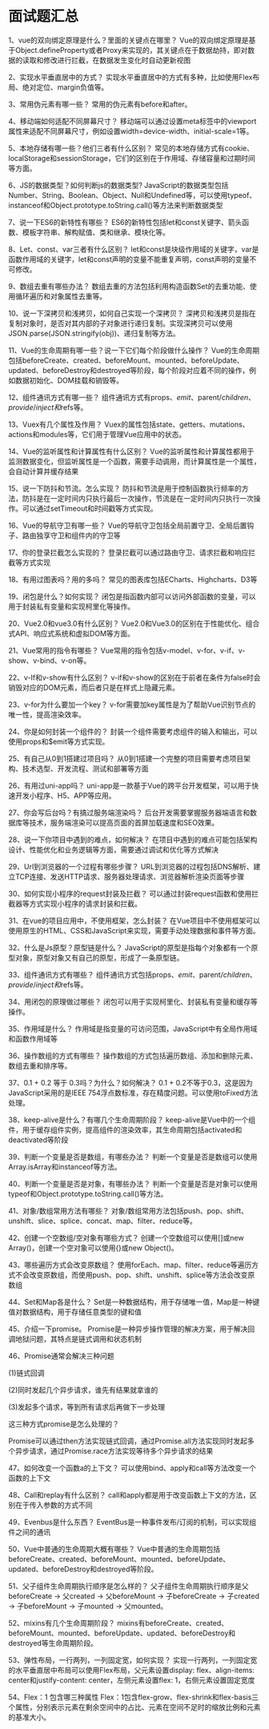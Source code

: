 # 面试题汇总
<ClientOnly>
  <Valine></Valine>
</ClientOnly>

1、vue的双向绑定原理是什么？里面的关键点在哪里？
Vue的双向绑定原理是基于Object.defineProperty或者Proxy来实现的，其关键点在于数据劫持，即对数据的读取和修改进行拦截，在数据发生变化时自动更新视图

2、实现水平垂直居中的方式？
实现水平垂直居中的方式有多种，比如使用Flex布局、绝对定位、margin负值等。

3、常用伪元素有哪一些？
常用的伪元素有before和after。

4、移动端如何适配不同屏幕尺寸？
移动端可以通过设置meta标签中的viewport属性来适配不同屏幕尺寸，例如设置width=device-width、initial-scale=1等。

5、本地存储有哪一些？他们三者有什么区别？
常见的本地存储方式有cookie、localStorage和sessionStorage，它们的区别在于作用域、存储容量和过期时间等方面。

6、JS的数据类型？如何判断js的数据类型?
JavaScript的数据类型包括Number、String、Boolean、Object、Null和Undefined等，可以使用typeof、instanceof和Object.prototype.toString.call()等方法来判断数据类型

7、说一下ES6的新特性有哪些？
ES6的新特性包括let和const关键字、箭头函数、模板字符串、解构赋值、类和继承、模块化等。

8、Let、const、var三者有什么区别？
let和const是块级作用域的关键字，var是函数作用域的关键字，let和const声明的变量不能重复声明，const声明的变量不可修改。

9、数组去重有哪些办法？
数组去重的方法包括利用构造函数Set的去重功能、使用循环遍历和对象属性去重等。

10、说一下深拷贝和浅拷贝，如何自己实现一个深拷贝？
深拷贝和浅拷贝是指在复制对象时，是否对其内部的子对象进行递归复制。实现深拷贝可以使用JSON.parse(JSON.stringify(obj))、递归复制等方法。

11、Vue的生命周期有哪一些？说一下它们每个阶段做什么操作？
Vue的生命周期包括beforeCreate、created、beforeMount、mounted、beforeUpdate、updated、beforeDestroy和destroyed等阶段，每个阶段对应着不同的操作，例如数据初始化、DOM挂载和销毁等。

12、组件通讯方式有哪一些？
组件通讯方式有props、$emit、$parent/$children、provide/inject和$refs等。

13、Vuex有几个属性及作用？
Vuex的属性包括state、getters、mutations、actions和modules等，它们用于管理Vue应用中的状态。

14、Vue的监听属性和计算属性有什么区别？
Vue的监听属性和计算属性都用于监测数据变化，但监听属性是一个函数，需要手动调用，而计算属性是一个属性，会自动计算并缓存结果

15、说一下防抖和节流。怎么实现？
防抖和节流是用于控制函数执行频率的方法，防抖是在一定时间内只执行最后一次操作，节流是在一定时间内只执行一次操作。可以通过setTimeout和时间戳等方式实现。

16、Vue的导航守卫有哪一些？
Vue的导航守卫包括全局前置守卫、全局后置钩子、路由独享守卫和组件内的守卫等

17、你的登录拦截怎么实现的？
登录拦截可以通过路由守卫、请求拦截和响应拦截等方式实现

18、有用过图表吗？用的多吗？
常见的图表库包括ECharts、Highcharts、D3等

19、闭包是什么？如何实现？
闭包是指函数内部可以访问外部函数的变量，可以用于封装私有变量和实现柯里化等操作。

20、Vue2.0和vue3.0有什么区别？
Vue2.0和Vue3.0的区别在于性能优化、组合式API、响应式系统和虚拟DOM等方面。

21、Vue常用的指令有哪些？
Vue常用的指令包括v-model、v-for、v-if、v-show、v-bind、v-on等。

22、v-If和v-show有什么区别？
v-if和v-show的区别在于前者在条件为false时会销毁对应的DOM元素，而后者只是在样式上隐藏元素。

23、v-for为什么要加一个key？
v-for需要加key属性是为了帮助Vue识别节点的唯一性，提高渲染效率。

24、你是如何封装一个组件的？
封装一个组件需要考虑组件的输入和输出，可以使用props和$emit等方式实现。

25、有自己从0到1搭建过项目吗？
从0到1搭建一个完整的项目需要考虑项目架构、技术选型、开发流程、测试和部署等方面

26、有用过uni-app吗？
uni-app是一款基于Vue的跨平台开发框架，可以用于快速开发小程序、H5、APP等应用。

27、你会写后台吗？有搞过服务端渲染吗？
后台开发需要掌握服务器端语言和数据库等技术，服务端渲染可以提高页面的首屏加载速度和SEO效果。

28、说一下你项目中遇到的难点，如何解决？
在项目中遇到的难点可能包括架构设计、性能优化和业务逻辑等方面，需要通过调试和优化等方式解决

29、Url到浏览器的一个过程有哪些步骤？
URL到浏览器的过程包括DNS解析、建立TCP连接、发送HTTP请求、服务器处理请求、浏览器解析渲染页面等步骤

30、如何实现小程序的request封装及拦截？
可以通过封装request函数和使用拦截器等方式实现小程序的请求封装和拦截。

31、在vue的项目应用中，不使用框架，怎么封装？
在Vue项目中不使用框架可以使用原生的HTML、CSS和JavaScript来实现，需要手动处理数据和事件等方面。

32、什么是Js原型？原型链是什么？
JavaScript的原型是指每个对象都有一个原型对象，原型对象又有自己的原型，形成了一条原型链。

33、组件通讯方式有哪些？
组件通讯方式包括props、$emit、$parent/$children、provide/inject和$refs等。

34、用闭包的原理做过哪些？
闭包可以用于实现柯里化、封装私有变量和缓存等操作。

35、作用域是什么？
作用域是指变量的可访问范围，JavaScript中有全局作用域和函数作用域等

36、操作数组的方式有哪些？
操作数组的方式包括遍历数组、添加和删除元素、数组去重和排序等。

37、0.1 + 0.2 等于 0.3吗？为什么？如何解决？
0.1 + 0.2不等于0.3，这是因为JavaScript采用的是IEEE 754浮点数标准，存在精度问题。可以使用toFixed方法处理。

38、keep-alive是什么？有哪几个生命周期阶段？
keep-alive是Vue中的一个组件，用于缓存组件实例，提高组件的渲染效率，其生命周期包括activated和deactivated等阶段

39、判断一个变量是否是数组，有哪些办法？
判断一个变量是否是数组可以使用Array.isArray和instanceof等方法。

40、判断一个变量是否是对象，有哪些办法？
判断一个变量是否是对象可以使用typeof和Object.prototype.toString.call()等方法。

41、对象/数组常用方法有哪些？
对象/数组常用方法包括push、pop、shift、unshift、slice、splice、concat、map、filter、reduce等。

42、创建一个空数组/空对象有哪些方式？
创建一个空数组可以使用[]或new Array()，创建一个空对象可以使用{}或new Object()。

43、哪些遍历方式会改变原数组？
使用forEach、map、filter、reduce等遍历方式不会改变原数组，而使用push、pop、shift、unshift、splice等方法会改变原数组

44、Set和Map各是什么？
Set是一种数据结构，用于存储唯一值，Map是一种键值对数据结构，用于存储任意类型的键和值

45、介绍一下promise。
Promise是一种异步操作管理的解决方案，用于解决回调地狱问题，其特点是链式调用和状态机制

46、Promise通常会解决三种问题

(1)链式回调

(2)同时发起几个异步请求，谁先有结果就拿谁的

(3)发起多个请求，等到所有请求后再做下一步处理

这三种方式promise是怎么处理的？

Promise可以通过then方法实现链式回调，通过Promise.all方法实现同时发起多个异步请求，通过Promise.race方法实现等待多个异步请求的结果

47、如何改变一个函数a的上下文？
可以使用bind、apply和call等方法改变一个函数的上下文

48、Call和replay有什么区别？
call和apply都是用于改变函数上下文的方法，区别在于传入参数的方式不同

49、Evenbus是什么东西？
EventBus是一种事件发布/订阅的机制，可以实现组件之间的通讯

50、Vue中普通的生命周期大概有哪些？
Vue中普通的生命周期包括beforeCreate、created、beforeMount、mounted、beforeUpdate、updated、beforeDestroy和destroyed等阶段。

51、父子组件生命周期执行顺序是怎么样的？
父子组件生命周期执行顺序是父beforeCreate -> 父created -> 父beforeMount -> 子beforeCreate -> 子created -> 子beforeMount -> 子mounted -> 父mounted。

52、mixins有几个生命周期阶段？
mixins有beforeCreate、created、beforeMount、mounted、beforeUpdate、updated、beforeDestroy和destroyed等生命周期阶段。

53、弹性布局，一行两列，一列固定宽，如何实现？
实现一行两列，一列固定宽的水平垂直居中布局可以使用Flex布局，父元素设置display: flex、align-items: center和justify-content: center，左侧元素设置flex: 1，右侧元素设置固定宽度

54、Flex：1 包含哪三种属性
Flex：1包含flex-grow、flex-shrink和flex-basis三个属性，分别表示元素在剩余空间中的占比、元素在空间不足时的缩放比例和元素的基准大小。